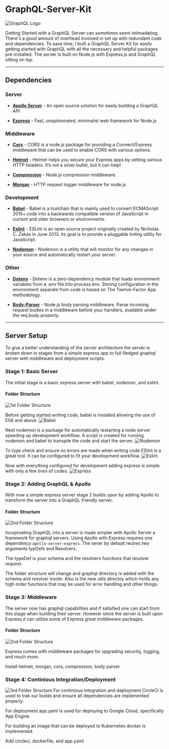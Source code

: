 # GraphQL-Server-Kit
![GraphQL Logo](./assets/graphql.png "GraphQL Logo")


Getting Started with a GraphQL Server can sometimes seem intimadating. There's a good amount of overhead involved in set up with redundant code and dependencies. To save time, I built a GraphQL Server Kit for easily getting started with GraphQL with all the necessary and helpful packages pre-installed. The server is built on Node.js with Express.js and GraphQL sitting on top. 
***

## Dependencies

### Server

* [**Apollo Server**](https://www.apollographql.com/server) - An open source solution for easily building a GraphQL API

* [**Express**](https://expressjs.com/) -  Fast, unopinionated, minimalist web framework for Node.js

### Middleware

* [**Cors**](https://github.com/expressjs/cors#readme) - CORS is a node.js package for providing a Connect/Express middleware that can be used to enable CORS with various options.

* [**Helmet**](https://helmetjs.github.io/) - Helmet helps you secure your Express apps by setting various HTTP headers. It’s not a silver bullet, but it can help!  

* [**Compression**](https://github.com/expressjs/compression) - Node.js compression middleware.

* [**Morgan**](https://github.com/expressjs/morgan) - HTTP request logger middleware for node.js

### Development

* [**Babel**](https://babeljs.io/) - Babel is a toolchain that is mainly used to convert ECMAScript 2015+ code into a backwards compatible version of JavaScript in current and older browsers or environments. 

* [**Eslint**](https://eslint.org/) - ESLint is an open source project originally created by Nicholas C. Zakas in June 2013. Its goal is to provide a pluggable linting utility for JavaScript. 

* [**Nodemon**](https://nodemon.io/) - Nodemon is a utility that will monitor for any changes in your source and automatically restart your server.

### Other

* [**Dotenv**](https://github.com/motdotla/dotenv#readme) - Dotenv is a zero-dependency module that loads environment variables from a .env file into process.env. Storing configuration in the environment separate from code is based on The Twelve-Factor App methodology. 

* [**Body-Parser**](https://github.com/expressjs/body-parser) -  Node.js body parsing middleware. Parse incoming request bodies in a middleware before your handlers, available under the req.body property. 

***

## Server Setup

To give a better understanding of the server architecture the server is broken down in stages from a simple express app to full fledged graphql server with middleware and deployment scripts.

### Stage 1: Basic Server

The initial stage is a basic express server with babel, nodemon, and eslint.

#### Folder Structure

![1st Folder Structure](./assets/folder-structure/1fs.png "1st Folder Structure")

Before getting started writing code, babel is installed allowing the use of ES6 and above. 
![](. "Babel")

Next nodemon is a package for automatically restarting a node server speeding up development workflow.
A script is created for running nodemon and babel to transpile the code and start the server.
![](. "Nodemon")

To type check and ensure no errors are made when writing code ESlint is a great tool. It can be configured to fit your development workflow.
![](. "Eslint")

Now with everything configured for development adding express is simple with only a few lines of codes.
![](. "Express")

### Stage 2: Adding GraphQL & Apollo

With now a simple express server stage 2 builds upon by adding Apollo to transform the server into a GraphQL friendly server.

#### Folder Structure

![2nd Folder Structure](./assets/folder-structure/2fs.png "2nd Folder Structure")

Incoproating GraphQL into a server is made simpler with Apollo Server a framework for graphql servers. Using Apollo with Express requires one dependency `apollo-server-express`. The sever by default reuires two arguments typDefs and Resolvers. 

The typeDef is your schema and the resolvers functions that resolver request. 

The folder structure will change and graphql directory is added with the schema and resolver inside. Also is the new utils directoy which holds any high order functions that may be used for error handling and other things. 


### Stage 3:  Middleware

The server now has graphql capabilities and if satisfied one can start from this stage when building their server. However since the server is built upon Express it can utilize some of Express great middleware packages.

#### Folder Structure
![2nd Folder Structure](./assets/folder-structure/2fs.png "2nd Folder Structure")

Express comes with middleware packages for upgrading security, logging, and much more. 

Install helmet, morgan, cors, compression, body parser

### Stage 4: Continious Integration/Deployment
![3rd Folder Structure](./assets/folder-structure/3fs.png "3rd Folder Structure")
For continious integration and deployment CircleCI is used to trak our builds and ensure all dependencies are implemented properly.

For deployment app.yaml is used for deploying to Google Cloud, specifically App Engine.

For building an image that can be deployed to Kubernetes docker is implemented.

Add circleci, dockerfile, and app.yaml 

